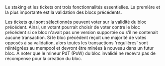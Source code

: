 Le staking et les tickets ont trois fonctionnalités essentielles. La première et la plus importante est la validation des blocs précédents.

Les tickets qui sont sélectionnés peuvent voter sur la validité du bloc précédent. Ainsi, un votant pourrait choisir de voter contre le bloc précédent si ce bloc n'avait pas une version supportée ou s'il ne contenait aucune transaction. Si le bloc précédent reçoit une majorité de votes opposés à sa validation, alors toutes les transactions 'régulières' sont réintégrées au mempool et devront être minées à nouveau dans un futur bloc. À noter que le mineur PdT (PoW) du bloc invalidé ne recevra pas de récompense pour la création du bloc.
